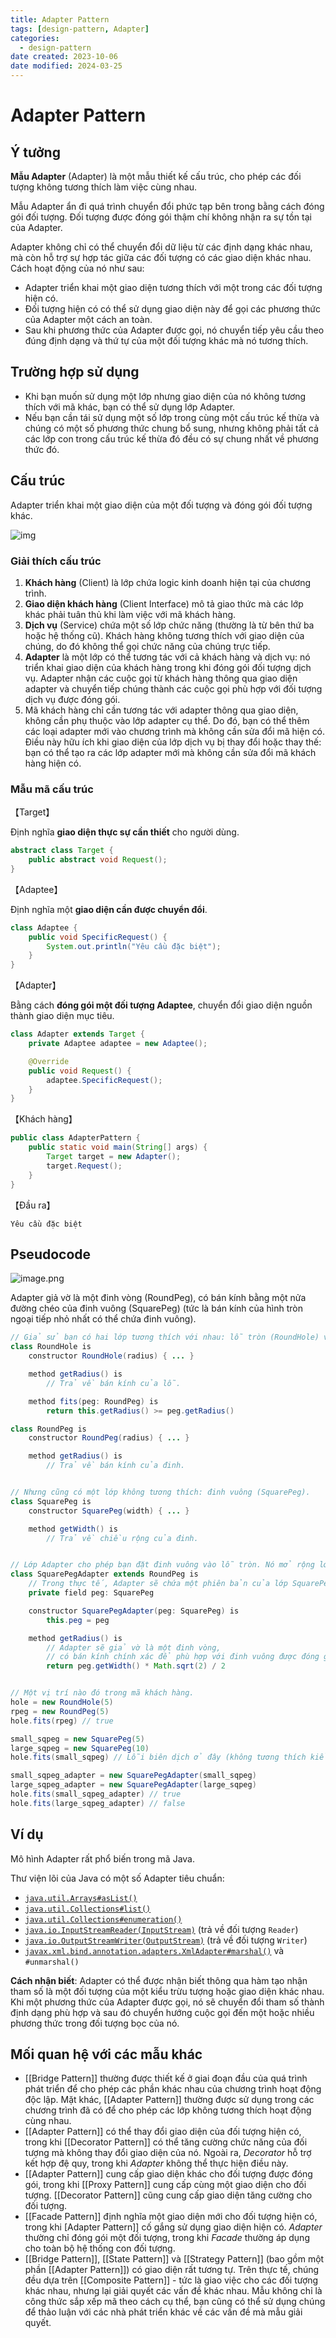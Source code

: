 ```yaml
---
title: Adapter Pattern
tags: [design-pattern, Adapter]
categories:
  - design-pattern
date created: 2023-10-06
date modified: 2024-03-25
---
```


# Adapter Pattern

## Ý tưởng

**Mẫu Adapter** (Adapter) là một mẫu thiết kế cấu trúc, cho phép các đối tượng không tương thích làm việc cùng nhau.

Mẫu Adapter ẩn đi quá trình chuyển đổi phức tạp bên trong bằng cách đóng gói đối tượng. Đối tượng được đóng gói thậm chí không nhận ra sự tồn tại của Adapter.

Adapter không chỉ có thể chuyển đổi dữ liệu từ các định dạng khác nhau, mà còn hỗ trợ sự hợp tác giữa các đối tượng có các giao diện khác nhau. Cách hoạt động của nó như sau:

- Adapter triển khai một giao diện tương thích với một trong các đối tượng hiện có.
- Đối tượng hiện có có thể sử dụng giao diện này để gọi các phương thức của Adapter một cách an toàn.
- Sau khi phương thức của Adapter được gọi, nó chuyển tiếp yêu cầu theo đúng định dạng và thứ tự của một đối tượng khác mà nó tương thích.

## Trường hợp sử dụng

- Khi bạn muốn sử dụng một lớp nhưng giao diện của nó không tương thích với mã khác, bạn có thể sử dụng lớp Adapter.
- Nếu bạn cần tái sử dụng một số lớp trong cùng một cấu trúc kế thừa và chúng có một số phương thức chung bổ sung, nhưng không phải tất cả các lớp con trong cấu trúc kế thừa đó đều có sự chung nhất về phương thức đó.

## Cấu trúc

Adapter triển khai một giao diện của một đối tượng và đóng gói đối tượng khác.

![img](https://raw.githubusercontent.com/vanhung4499/images/master/snap/20210430141928.png)

### Giải thích cấu trúc

1. **Khách hàng** (Client) là lớp chứa logic kinh doanh hiện tại của chương trình.
2. **Giao diện khách hàng** (Client Interface) mô tả giao thức mà các lớp khác phải tuân thủ khi làm việc với mã khách hàng.
3. **Dịch vụ** (Service) chứa một số lớp chức năng (thường là từ bên thứ ba hoặc hệ thống cũ). Khách hàng không tương thích với giao diện của chúng, do đó không thể gọi chức năng của chúng trực tiếp.
4. **Adapter** là một lớp có thể tương tác với cả khách hàng và dịch vụ: nó triển khai giao diện của khách hàng trong khi đóng gói đối tượng dịch vụ. Adapter nhận các cuộc gọi từ khách hàng thông qua giao diện adapter và chuyển tiếp chúng thành các cuộc gọi phù hợp với đối tượng dịch vụ được đóng gói.
5. Mã khách hàng chỉ cần tương tác với adapter thông qua giao diện, không cần phụ thuộc vào lớp adapter cụ thể. Do đó, bạn có thể thêm các loại adapter mới vào chương trình mà không cần sửa đổi mã hiện có. Điều này hữu ích khi giao diện của lớp dịch vụ bị thay đổi hoặc thay thế: bạn có thể tạo ra các lớp adapter mới mà không cần sửa đổi mã khách hàng hiện có.

### Mẫu mã cấu trúc

【Target】

Định nghĩa **giao diện thực sự cần thiết** cho người dùng.

```java
abstract class Target {
    public abstract void Request();
}
```

【Adaptee】

Định nghĩa một **giao diện cần được chuyển đổi**.

```java
class Adaptee {
    public void SpecificRequest() {
        System.out.println("Yêu cầu đặc biệt");
    }
}
```

【Adapter】

Bằng cách **đóng gói một đối tượng Adaptee**, chuyển đổi giao diện nguồn thành giao diện mục tiêu.

```java
class Adapter extends Target {
    private Adaptee adaptee = new Adaptee();

    @Override
    public void Request() {
        adaptee.SpecificRequest();
    }
}
```

【Khách hàng】

```java
public class AdapterPattern {
    public static void main(String[] args) {
        Target target = new Adapter();
        target.Request();
    }
}
```

【Đầu ra】

```
Yêu cầu đặc biệt
```

## Pseudocode

![image.png](https://raw.githubusercontent.com/vanhung4499/images/master/snap/20231006151431.png)

Adapter giả vờ là một đinh vòng (RoundPeg), có bán kính bằng một nửa đường chéo của đinh vuông (SquarePeg) (tức là bán kính của hình tròn ngoại tiếp nhỏ nhất có thể chứa đinh vuông).

```java
// Giả sử bạn có hai lớp tương thích với nhau: lỗ tròn (RoundHole) và đinh vòng (RoundPeg).
class RoundHole is
    constructor RoundHole(radius) { ... }

    method getRadius() is
        // Trả về bán kính của lỗ.

    method fits(peg: RoundPeg) is
        return this.getRadius() >= peg.getRadius()

class RoundPeg is
    constructor RoundPeg(radius) { ... }

    method getRadius() is
        // Trả về bán kính của đinh.


// Nhưng cũng có một lớp không tương thích: đinh vuông (SquarePeg).
class SquarePeg is
    constructor SquarePeg(width) { ... }

    method getWidth() is
        // Trả về chiều rộng của đinh.


// Lớp Adapter cho phép bạn đặt đinh vuông vào lỗ tròn. Nó mở rộng lớp RoundPeg để chấp nhận một đối tượng Adapter như một đinh vòng.
class SquarePegAdapter extends RoundPeg is
    // Trong thực tế, Adapter sẽ chứa một phiên bản của lớp SquarePeg.
    private field peg: SquarePeg

    constructor SquarePegAdapter(peg: SquarePeg) is
        this.peg = peg

    method getRadius() is
        // Adapter sẽ giả vờ là một đinh vòng,
        // có bán kính chính xác để phù hợp với đinh vuông được đóng gói trong Adapter.
        return peg.getWidth() * Math.sqrt(2) / 2


// Một vị trí nào đó trong mã khách hàng.
hole = new RoundHole(5)
rpeg = new RoundPeg(5)
hole.fits(rpeg) // true

small_sqpeg = new SquarePeg(5)
large_sqpeg = new SquarePeg(10)
hole.fits(small_sqpeg) // Lỗi biên dịch ở đây (không tương thích kiểu).

small_sqpeg_adapter = new SquarePegAdapter(small_sqpeg)
large_sqpeg_adapter = new SquarePegAdapter(large_sqpeg)
hole.fits(small_sqpeg_adapter) // true
hole.fits(large_sqpeg_adapter) // false
```

## Ví dụ

Mô hình Adapter rất phổ biến trong mã Java.

Thư viện lõi của Java có một số Adapter tiêu chuẩn:

- [`java.util.Arrays#asList()`](https://docs.oracle.com/javase/8/docs/api/java/util/Arrays.html#asList-T...-)
- [`java.util.Collections#list()`](https://docs.oracle.com/javase/8/docs/api/java/util/Collections.html#list-java.util.Enumeration-)
- [`java.util.Collections#enumeration()`](https://docs.oracle.com/javase/8/docs/api/java/util/Collections.html#enumeration-java.util.Collection-)
- [`java.io.InputStreamReader(InputStream)`](https://docs.oracle.com/javase/8/docs/api/java/io/InputStreamReader.html#InputStreamReader-java.io.InputStream-) (trả về đối tượng `Reader`)
- [`java.io.OutputStreamWriter(OutputStream)`](https://docs.oracle.com/javase/8/docs/api/java/io/OutputStreamWriter.html#OutputStreamWriter-java.io.OutputStream-) (trả về đối tượng `Writer`)
- [`javax.xml.bind.annotation.adapters.XmlAdapter#marshal()`](https://docs.oracle.com/javase/8/docs/api/javax/xml/bind/annotation/adapters/XmlAdapter.html#marshal-BoundType-) và `#unmarshal()`

**Cách nhận biết**: Adapter có thể được nhận biết thông qua hàm tạo nhận tham số là một đối tượng của một kiểu trừu tượng hoặc giao diện khác nhau. Khi một phương thức của Adapter được gọi, nó sẽ chuyển đổi tham số thành định dạng phù hợp và sau đó chuyển hướng cuộc gọi đến một hoặc nhiều phương thức trong đối tượng bọc của nó.

## Mối quan hệ với các mẫu khác

- [[Bridge Pattern]] thường được thiết kế ở giai đoạn đầu của quá trình phát triển để cho phép các phần khác nhau của chương trình hoạt động độc lập. Mặt khác, [[Adapter Pattern]] thường được sử dụng trong các chương trình đã có để cho phép các lớp không tương thích hoạt động cùng nhau.
- [[Adapter Pattern]] có thể thay đổi giao diện của đối tượng hiện có, trong khi [[Decorator Pattern]] có thể tăng cường chức năng của đối tượng mà không thay đổi giao diện của nó. Ngoài ra, *Decorator* hỗ trợ kết hợp đệ quy, trong khi *Adapter* không thể thực hiện điều này.
- [[Adapter Pattern]] cung cấp giao diện khác cho đối tượng được đóng gói, trong khi [[Proxy Pattern]] cung cấp cùng một giao diện cho đối tượng. [[Decorator Pattern]] cũng cung cấp giao diện tăng cường cho đối tượng.
- [[Facade Pattern]] định nghĩa một giao diện mới cho đối tượng hiện có, trong khi [Adapter Pattern]] cố gắng sử dụng giao diện hiện có. *Adapter* thường chỉ đóng gói một đối tượng, trong khi *Facade* thường áp dụng cho toàn bộ hệ thống con đối tượng.
- [[Bridge Pattern]], [[State Pattern]] và [[Strategy Pattern]] (bao gồm một phần [[Adapter Pattern]]) có giao diện rất tương tự. Trên thực tế, chúng đều dựa trên [[Composite Pattern]] - tức là giao việc cho các đối tượng khác nhau, nhưng lại giải quyết các vấn đề khác nhau. Mẫu không chỉ là công thức sắp xếp mã theo cách cụ thể, bạn cũng có thể sử dụng chúng để thảo luận với các nhà phát triển khác về các vấn đề mà mẫu giải quyết.
